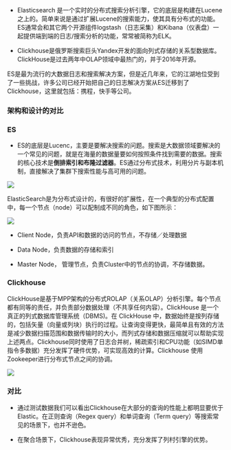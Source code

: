 - Elasticsearch 是一个实时的分布式搜索分析引擎，它的底层是构建在Lucene之上的。简单来说是通过扩展Lucene的搜索能力，使其具有分布式的功能。ES通常会和其它两个开源组件logstash（日志采集）和Kibana（仪表盘）一起提供端到端的日志/搜索分析的功能，常常被简称为ELK。

- Clickhouse是俄罗斯搜索巨头Yandex开发的面向列式存储的关系型数据库。ClickHouse是过去两年中OLAP领域中最热门的，并于2016年开源。

ES是最为流行的大数据日志和搜索解决方案，但是近几年来，它的江湖地位受到了一些挑战，许多公司已经开始把自己的日志解决方案从ES迁移到了Clickhouse，这里就包括：携程，快手等公司。

### 架构和设计的对比

### ES
- ES的底层是Lucenc，主要是要解决搜索的问题。搜索是大数据领域要解决的一个常见的问题，就是在海量的数据量要如何按照条件找到需要的数据。搜索的核心技术是**倒排索引和布隆过滤器**。ES通过分布式技术，利用分片与副本机制，直接解决了集群下搜索性能与高可用的问题。

![](https://img-blog.csdnimg.cn/img_convert/b6eb9b155a77ee7fe2164cb1c642f170.png)

ElasticSearch是为分布式设计的，有很好的扩展性，在一个典型的分布式配置中，每一个节点（node）可以配制成不同的角色，如下图所示：

![](https://img-blog.csdnimg.cn/img_convert/f46b1988a23de810cd7ffbc026c1512e.png)

- Client Node，负责API和数据的访问的节点，不存储／处理数据

- Data Node，负责数据的存储和索引

- Master Node， 管理节点，负责Cluster中的节点的协调，不存储数据。

### Clickhouse

ClickHouse是基于MPP架构的分布式ROLAP（关系OLAP）分析引擎。每个节点都有同等的责任，并负责部分数据处理（不共享任何内容）。ClickHouse 是一个真正的列式数据库管理系统（DBMS)。在 ClickHouse 中，数据始终是按列存储的，包括矢量（向量或列块）执行的过程。让查询变得更快，最简单且有效的方法是减少数据扫描范围和数据传输时的大小，而列式存储和数据压缩就可以帮助实现上述两点。Clickhouse同时使用了日志合并树，稀疏索引和CPU功能（如SIMD单指令多数据）充分发挥了硬件优势，可实现高效的计算。Clickhouse 使用Zookeeper进行分布式节点之间的协调。

![](https://img-blog.csdnimg.cn/img_convert/f26a3823e92442f2907aaf1a0b013b13.png)

### 对比

- 通过测试数据我们可以看出Clickhouse在大部分的查询的性能上都明显要优于Elastic。在正则查询（Regex query）和单词查询（Term query）等搜索常见的场景下，也并不逊色。

- 在聚合场景下，Clickhouse表现异常优秀，充分发挥了列村引擎的优势。